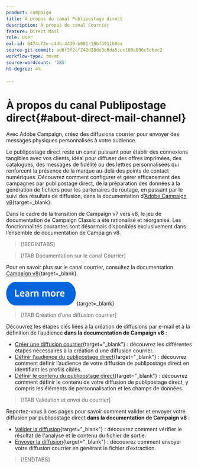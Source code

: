 ```yaml
---
product: campaign
title: À propos du canal Publipostage direct
description: À propos du canal Courrier
feature: Direct Mail
role: User
exl-id: 6474cf2e-c4db-4430-b001-18bf4911b0ea
source-git-commit: ad6f3f2cf242d28de9e6da5cec100e096c5cbec2
workflow-type: tm+mt
source-wordcount: '285'
ht-degree: 4%

---
```



# À propos du canal Publipostage direct{#about-direct-mail-channel}

Avec Adobe Campaign, créez des diffusions courrier pour envoyer des messages physiques personnalisés à votre audience.

Le publipostage direct reste un canal puissant pour établir des connexions tangibles avec vos clients, idéal pour diffuser des offres imprimées, des catalogues, des messages de fidélité ou des lettres personnalisées qui renforcent la présence de la marque au-delà des points de contact numériques. Découvrez comment configurer et gérer efficacement des campagnes par publipostage direct, de la préparation des données à la génération de fichiers pour les partenaires de routage, en passant par le suivi des résultats de diffusion, dans la documentation d’[Adobe Campaign v8](https://experienceleague.adobe.com/docs/campaign/campaign-v8/send/direct-mail.html){target=_blank}.

Dans le cadre de la transition de Campaign v7 vers v8, le jeu de documentation de Campaign Classic a été rationalisé et réorganisé. Les fonctionnalités courantes sont désormais disponibles exclusivement dans l’ensemble de documentation de Campaign v8.

>[!BEGINTABS]

>[!TAB Documentation sur le canal Courrier]

Pour en savoir plus sur le canal courrier, consultez la documentation [Campaign v8](https://experienceleague.adobe.com/docs/campaign/campaign-v8/send/direct-mail.html){target=_blank}.


[![Image](../../assets/do-not-localize/learn-more-button.svg)](https://experienceleague.adobe.com/docs/campaign/campaign-v8/send/direct-mail.html){target=_blank}


>[!TAB Création d’une diffusion courrier]

Découvrez les étapes clés liées à la création de diffusions par e-mail et à la définition de l’audience **dans la documentation de Campaign v8** :

* [Créer une diffusion courrier](https://experienceleague.adobe.com/docs/campaign/campaign-v8/send/direct-mail.html#creating-a-direct-mail-delivery){target="_blank"} : découvrez les différentes étapes nécessaires à la création d&#39;une diffusion courrier.
* [Définir l’audience du publipostage direct](https://experienceleague.adobe.com/docs/campaign/campaign-v8/send/direct-mail.html#creating-a-direct-mail-delivery#defining-the-direct-mail-audience){target="_blank"} : découvrez comment définir l’audience de votre diffusion de publipostage direct en identifiant les profils ciblés.
* [Définir le contenu du publipostage direct](https://experienceleague.adobe.com/docs/campaign/campaign-v8/send/direct-mail.html#creating-a-direct-mail-delivery#defining-the-direct-mail-content){target="_blank"} : découvrez comment définir le contenu de votre diffusion de publipostage direct, y compris les éléments de personnalisation et les champs de données.

>[!TAB Validation et envoi du courrier]

Reportez-vous à ces pages pour savoir comment valider et envoyer votre diffusion par publipostage direct **dans la documentation de Campaign v8** :

* [Valider la diffusion](https://experienceleague.adobe.com/docs/campaign/campaign-v8/send/direct-mail.html#creating-a-direct-mail-delivery#validating){target="_blank"} : découvrez comment vérifier le résultat de l&#39;analyse et le contenu du fichier de sortie.
* [Envoyer la diffusion](https://experienceleague.adobe.com/docs/campaign/campaign-v8/send/direct-mail.html#creating-a-direct-mail-delivery#start-delivery){target="_blank"} : découvrez comment envoyer votre diffusion courrier en générant le fichier d’extraction.



>[!ENDTABS]